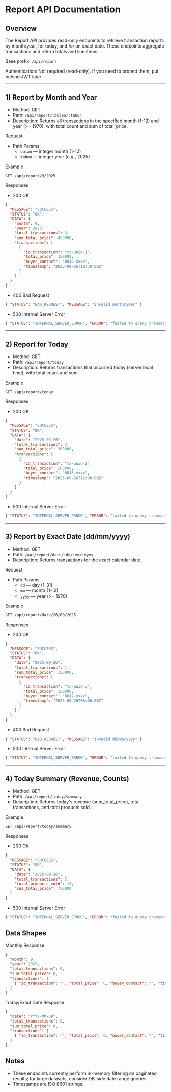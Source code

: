 # Report API Documentation

## Overview
The Report API provides read-only endpoints to retrieve transaction reports by month/year, for today, and for an exact date. These endpoints aggregate transactions and return totals and line items.

Base prefix: `/api/report`

Authentication: Not required (read-only). If you need to protect them, put behind JWT later.

---

## 1) Report by Month and Year

- Method: GET
- Path: `/api/report/:bulan/:tahun`
- Description: Returns all transactions in the specified month (1-12) and year (>= 1970), with total count and sum of total_price.

Request
- Path Params:
  - `bulan` — integer month (1-12)
  - `tahun` — integer year (e.g., 2025)

Example
```
GET /api/report/9/2025
```

Responses
- 200 OK
```json
{
  "MESSAGE": "SUCCESS",
  "STATUS": "OK",
  "DATA": {
    "month": 9,
    "year": 2025,
    "total_transactions": 3,
    "sum_total_price": 450000,
    "transactions": [
      {
        "id_transaction": "tx-uuid-1",
        "total_price": 150000,
        "buyer_contact": "0812-xxxx",
        "timestamp": "2025-09-26T10:30:00Z"
      }
    ]
  }
}
```
- 400 Bad Request
```json
{ "STATUS": "BAD_REQUEST", "MESSAGE": "invalid month/year" }
```
- 500 Internal Server Error
```json
{ "STATUS": "INTERNAL_SERVER_ERROR", "ERROR": "failed to query transactions" }
```

---

## 2) Report for Today

- Method: GET
- Path: `/api/report/today`
- Description: Returns transactions that occurred today (server local time), with total count and sum.

Example
```
GET /api/report/today
```

Responses
- 200 OK
```json
{
  "MESSAGE": "SUCCESS",
  "STATUS": "OK",
  "DATA": {
    "date": "2025-09-26",
    "total_transactions": 2,
    "sum_total_price": 300000,
    "transactions": [
      {
        "id_transaction": "tx-uuid-2",
        "total_price": 200000,
        "buyer_contact": "0813-xxxx",
        "timestamp": "2025-09-26T12:00:00Z"
      }
    ]
  }
}
```
- 500 Internal Server Error
```json
{ "STATUS": "INTERNAL_SERVER_ERROR", "ERROR": "failed to query transactions" }
```

---

## 3) Report by Exact Date (dd/mm/yyyy)

- Method: GET
- Path: `/api/report/date/:dd/:mm/:yyyy`
- Description: Returns transactions for the exact calendar date.

Request
- Path Params:
  - `dd` — day (1-31)
  - `mm` — month (1-12)
  - `yyyy` — year (>= 1970)

Example
```
GET /api/report/date/26/09/2025
```

Responses
- 200 OK
```json
{
  "MESSAGE": "SUCCESS",
  "STATUS": "OK",
  "DATA": {
    "date": "2025-09-26",
    "total_transactions": 1,
    "sum_total_price": 150000,
    "transactions": [
      {
        "id_transaction": "tx-uuid-3",
        "total_price": 150000,
        "buyer_contact": "0812-xxxx",
        "timestamp": "2025-09-26T08:00:00Z"
      }
    ]
  }
}
```
- 400 Bad Request
```json
{ "STATUS": "BAD_REQUEST", "MESSAGE": "invalid dd/mm/yyyy" }
```
- 500 Internal Server Error
```json
{ "STATUS": "INTERNAL_SERVER_ERROR", "ERROR": "failed to query transactions" }
```

---

## 4) Today Summary (Revenue, Counts)

- Method: GET
- Path: `/api/report/today/summary`
- Description: Returns today's revenue (sum_total_price), total transactions, and total products sold.

Example
```
GET /api/report/today/summary
```

Responses
- 200 OK
```json
{
  "MESSAGE": "SUCCESS",
  "STATUS": "OK",
  "DATA": {
    "date": "2025-09-26",
    "total_transactions": 5,
    "total_products_sold": 18,
    "sum_total_price": 750000
  }
}
```
- 500 Internal Server Error
```json
{ "STATUS": "INTERNAL_SERVER_ERROR", "ERROR": "failed to query transactions" }
```

## Data Shapes

Monthly Response
```json
{
  "month": 9,
  "year": 2025,
  "total_transactions": 0,
  "sum_total_price": 0,
  "transactions": [
    { "id_transaction": "", "total_price": 0, "buyer_contact": "", "timestamp": "" }
  ]
}
```

Today/Exact Date Response
```json
{
  "date": "YYYY-MM-DD",
  "total_transactions": 0,
  "sum_total_price": 0,
  "transactions": [
    { "id_transaction": "", "total_price": 0, "buyer_contact": "", "timestamp": "" }
  ]
}
```

## Notes
- These endpoints currently perform in-memory filtering on paginated results; for large datasets, consider DB-side date range queries.
- Timestamps are ISO 8601 strings.